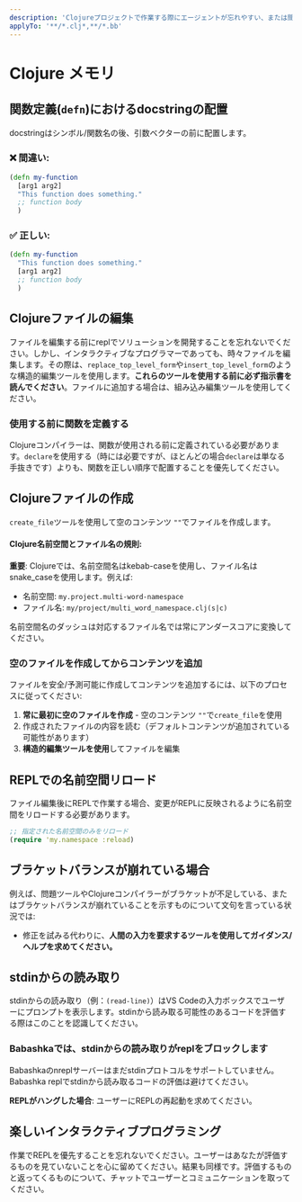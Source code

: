 ```yaml
---
description: 'Clojureプロジェクトで作業する際にエージェントが忘れやすい、または間違いやすいこと。'
applyTo: '**/*.clj*,**/*.bb'
---
```


# Clojure メモリ

## 関数定義(`defn`)におけるdocstringの配置

docstringはシンボル/関数名の後、引数ベクターの前に配置します。

### ❌ 間違い:
```clojure
(defn my-function
  [arg1 arg2]
  "This function does something."
  ;; function body
  )
```

### ✅ 正しい:
```clojure
(defn my-function
  "This function does something."
  [arg1 arg2]
  ;; function body
  )
```

## Clojureファイルの編集

ファイルを編集する前にreplでソリューションを開発することを忘れないでください。しかし、インタラクティブなプログラマーであっても、時々ファイルを編集します。その際は、`replace_top_level_form`や`insert_top_level_form`のような構造的編集ツールを使用します。**これらのツールを使用する前に必ず指示書を読んでください**。ファイルに追加する場合は、組み込み編集ツールを使用してください。

### 使用する前に関数を定義する

Clojureコンパイラーは、関数が使用される前に定義されている必要があります。`declare`を使用する（時には必要ですが、ほとんどの場合`declare`は単なる手抜きです）よりも、関数を正しい順序で配置することを優先してください。

## Clojureファイルの作成

`create_file`ツールを使用して空のコンテンツ `""`でファイルを作成します。

#### Clojure名前空間とファイル名の規則:

**重要**: Clojureでは、名前空間名はkebab-caseを使用し、ファイル名はsnake_caseを使用します。例えば:
- 名前空間: `my.project.multi-word-namespace`
- ファイル名: `my/project/multi_word_namespace.clj(s|c)`

名前空間名のダッシュは対応するファイル名では常にアンダースコアに変換してください。

### 空のファイルを作成してからコンテンツを追加

ファイルを安全/予測可能に作成してコンテンツを追加するには、以下のプロセスに従ってください:

1. **常に最初に空のファイルを作成** - 空のコンテンツ `""`で`create_file`を使用
2. 作成されたファイルの内容を読む（デフォルトコンテンツが追加されている可能性があります）
3. **構造的編集ツールを使用**してファイルを編集

## REPLでの名前空間リロード

ファイル編集後にREPLで作業する場合、変更がREPLに反映されるように名前空間をリロードする必要があります。

```clojure
;; 指定された名前空間のみをリロード
(require 'my.namespace :reload)
```

## ブラケットバランスが崩れている場合

例えば、問題ツールやClojureコンパイラーがブラケットが不足している、またはブラケットバランスが崩れていることを示すものについて文句を言っている状況では:
* 修正を試みる代わりに、**人間の入力を要求するツールを使用してガイダンス/ヘルプを求めてください。**

## stdinからの読み取り

stdinからの読み取り（例：`(read-line)`）はVS Codeの入力ボックスでユーザーにプロンプトを表示します。stdinから読み取る可能性のあるコードを評価する際はこのことを認識してください。

### Babashkaでは、stdinからの読み取りがreplをブロックします

Babashkaのnreplサーバーはまだstdinプロトコルをサポートしていません。Babashka replでstdinから読み取るコードの評価は避けてください。

**REPLがハングした場合**: ユーザーにREPLの再起動を求めてください。

## 楽しいインタラクティブプログラミング

作業でREPLを優先することを忘れないでください。ユーザーはあなたが評価するものを見ていないことを心に留めてください。結果も同様です。評価するものと返ってくるものについて、チャットでユーザーとコミュニケーションを取ってください。
